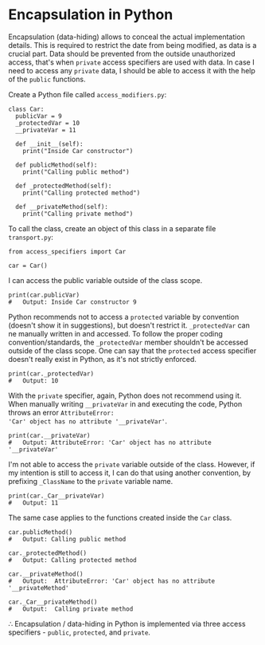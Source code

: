 # Encapsulation in Python

Encapsulation (data-hiding) allows to conceal the actual implementation details. This is required to restrict the date from being modified, as data is a crucial part. Data should be prevented from the outside unauthorized access, that's when <code>private</code> access specifiers are used with data. In case I need to access any <code>private</code> data, I should be able to access it with the help of the <code>public</code> functions. 

Create a Python file called <code>access_modifiers.py</code>:

    class Car:
      publicVar = 9
      _protectedVar = 10
      __privateVar = 11

      def __init__(self):
        print("Inside Car constructor")

      def publicMethod(self):
        print("Calling public method")

      def _protectedMethod(self):
        print("Calling protected method")

      def __privateMethod(self):
        print("Calling private method")
    
To call the class, create an object of this class in a separate file <code>transport.py</code>:

    from access_specifiers import Car

    car = Car()
    
I can access the public variable outside of the class scope.
    
    print(car.publicVar)
    #   Output: Inside Car constructor 9

Python recommends not to access a <code>protected</code> variable by convention (doesn't show it in suggestions), but doesn't restrict it. <code>_protectedVar</code> can ne manually written in and accessed. To follow the proper coding convention/standards, the <code>_protectedVar</code> member shouldn't be accessed outside of the class scope. One can say that the <code>protected</code> access specifier doesn't really exist in Python, as it's not strictly enforced. 

    print(car._protectedVar)
    #   Output: 10

With the <code>private</code> specifier, again, Python does not recommend using it. When manually writing <code>__privateVar</code> in and executing the code, Python throws an error <code>AttributeError: 'Car' object has no attribute '__privateVar'</code>.
    
    print(car.__privateVar)
    #   Output: AttributeError: 'Car' object has no attribute '__privateVar'

I'm not able to access the <code>private</code> variable outside of the class. However, if my intention is still to access it, I can do that using another convention, by prefixing <code>_ClassName</code> to the <code>private</code> variable name.

    print(car._Car__privateVar)
    #   Output: 11

The same case applies to the functions created inside the <code>Car</code> class.

    car.publicMethod()
    #   Output: Calling public method
    
    car._protectedMethod()
    #   Output: Calling protected method
    
    car.__privateMethod()
    #   Output:  AttributeError: 'Car' object has no attribute '__privateMethod'
    
    car._Car__privateMethod()
    #   Output:  Calling private method
    
∴ Encapsulation / data-hiding in Python is implemented via three access specifiers - <code>public</code>, <code>protected</code>, and <code>private</code>.






